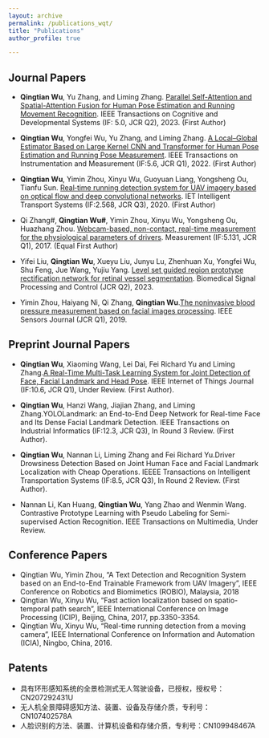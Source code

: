 ```yaml
---
layout: archive
permalink: /publications_wqt/
title: "Publications"
author_profile: true

---
```


Journal Papers
------

* **Qingtian Wu**, Yu Zhang, and Liming Zhang. [Parallel Self-Attention and Spatial-Attention Fusion for Human Pose Estimation and Running Movement Recognition](https://ieeexplore.ieee.org/abstract/document/10124029). IEEE Transactions on Cognitive and Developmental Systems (IF: 5.0, JCR Q2), 2023. (First Author)

* **Qingtian Wu**, Yongfei Wu, Yu Zhang, and Liming Zhang. [A Local–Global Estimator Based on Large Kernel CNN and Transformer for Human Pose Estimation and Running Pose Measurement](https://ieeexplore.ieee.org/document/9863852). IEEE Transactions on Instrumentation and Measurement (IF:5.6, JCR Q1), 2022. (First Author) 

* **Qingtian Wu**, Yimin Zhou, Xinyu Wu, Guoyuan Liang, Yongsheng Ou, Tianfu Sun. [Real‐time running detection system for UAV imagery based on optical flow and deep convolutional networks](https://ietresearch.onlinelibrary.wiley.com/doi/full/10.1049/iet-its.2019.0455). IET Intelligent Transport Systems (IF:2.568, JCR Q3), 2020. (First Author) 

* Qi Zhang#, **Qingtian Wu#**, Yimin Zhou, Xinyu Wu, Yongsheng Ou, Huazhang Zhou. [Webcam-based, non-contact, real-time measurement for the physiological parameters of drivers](https://www.sciencedirect.com/science/article/pii/S0263224117300076). Measurement (IF:5.131, JCR Q1), 2017. (Equal First Author)

* Yifei Liu, **Qingtian Wu**, Xueyu Liu, Junyu Lu, Zhenhuan Xu, Yongfei Wu, Shu Feng, Jue Wang, Yujiu Yang. [Level set guided region prototype rectification network for retinal vessel segmentation](https://www.sciencedirect.com/science/article/pii/S1746809423008613). Biomedical Signal Processing and Control (JCR Q2), 2023. 

* Yimin Zhou, Haiyang Ni, Qi Zhang, **Qingtian Wu**.[The noninvasive blood pressure measurement based on facial images processing](https://ieeexplore.ieee.org/abstract/document/8779745). IEEE Sensors Journal (JCR Q1), 2019. 

Preprint Journal Papers
------

* **Qingtian Wu**, Xiaoming Wang, Lei Dai, Fei Richard Yu and Liming Zhang.[A Real-Time Multi-Task Learning System for Joint Detection of Face, Facial Landmark and Head Pose](https://arxiv.org/abs/2309.11773). IEEE Internet of Things Journal (IF:10.6, JCR Q1), Under Review. (First Author).

* **Qingtian Wu**, Hanzi Wang, Jiajian Zhang, and Liming Zhang.YOLOLandmark: an End-to-End Deep Network for Real-time Face and Its Dense Facial Landmark Detection. IEEE Transactions on Industrial Informatics (IF:12.3, JCR Q3), In Round 3 Review. (First Author).

* **Qingtian Wu**, Nannan Li, Liming Zhang and Fei Richard Yu.Driver Drowsiness Detection Based on Joint Human Face and Facial Landmark Localization with Cheap Operations. IEEEE Transactions on Intelligent Transportation Systems (IF:8.5, JCR Q3), In Round 2 Review. (First Author).

* Nannan Li, Kan Huang, **Qingtian Wu**, Yang Zhao and Wenmin Wang. Contrastive Prototype Learning with Pseudo Labeling for Semi-supervised Action Recognition.
 IEEE Transactions on Multimedia, Under Review.

Conference Papers
------
* Qingtian Wu, Yimin Zhou, “A Text Detection and Recognition System based on an End-to-End Trainable Framework from UAV Imagery”, IEEE Conference on Robotics and Biomimetics (ROBIO), Malaysia, 2018
* Qingtian Wu, Xinyu Wu, “Fast action localization based on spatio-temporal path search”, IEEE International Conference on Image Processing (ICIP), Beijing, China, 2017, pp.3350-3354.
* Qingtian Wu, Xinyu Wu, “Real-time running detection from a moving camera”, IEEE International Conference on
Information and Automation (ICIA), Ningbo, China, 2016.

Patents
------
* 具有环形感知系统的全景检测式无人驾驶设备，已授权，授权号：CN207292431U
* 无人机全景障碍感知方法、装置、设备及存储介质，专利号：CN107402578A
* 人脸识别的方法、装置、计算机设备和存储介质，专利号：CN109948467A



